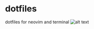 # dotfiles
dotfiles for neovim and terminal
![alt text](https://github.com/[username]/[reponame]/blob/[branch]/image.jpg?raw=true)
